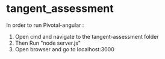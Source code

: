 # tangent_assessment

In order to run Pivotal-angular : 

1. Open cmd and navigate to the tangent-assessment folder
2. Then Run "node server.js"
3. Open browser and go to localhost:3000
